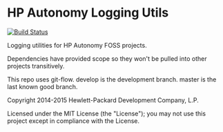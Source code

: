 # HP Autonomy Logging Utils

[![Build Status](https://travis-ci.org/hpautonomy/java-logging.svg?branch=master)](https://travis-ci.org/hpautonomy/java-logging)

Logging utilities for HP Autonomy FOSS projects.

Dependencies have provided scope so they won't be pulled into other projects transitively.

This repo uses git-flow. develop is the development branch. master is the last known good branch.

Copyright 2014-2015 Hewlett-Packard Development Company, L.P.

Licensed under the MIT License (the "License"); you may not use this project except in compliance with the License.
